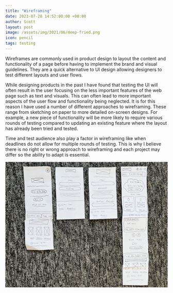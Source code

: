 ```yaml
---
title: "Wireframing"
date: 2023-07-28 14:52:00:00 +00:00
author: Scott
layout: post
image: /assets/img/2021/06/deep-fried.png
icon: pencil
tags: testing
---
```


Wireframes are commonly used in product design to layout the content and functionality of a page before having to implement the brand and visual guidelines. They are a quick alternative to UI design allowing designers to test different layouts and user flows.

While designing products in the past I have found that testing the UI will often result in the user focusing on the less important features of the web page such as text and visuals. This can often lead to more important aspects of the user flow and functionality being neglected. It is for this reason I have used a number of different approaches to wireframing. These range from sketching on paper to more detailed on-screen designs. For example, a new piece of functionality will be more likely to require various rounds of testing compared to updating an existing feature where the layout has already been tried and tested. 

Time and test audience also play a factor in wireframing like when deadlines do not allow for multiple rounds of testing. This is why I believe there is no right or wrong approach to wireframing and each project may differ so the ability to adapt is essential.


<div class="imgblock">
    <img src="/assets/img/paperwireframe.png"/>
</div>